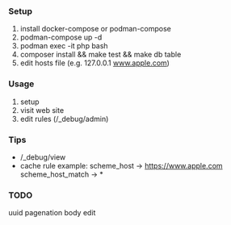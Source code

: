 ### Setup
1. install docker-compose or podman-compose
2. podman-compose up -d
3. podman exec -it php bash
4. composer install && make test && make db table
5. edit hosts file (e.g. 127.0.0.1 www.apple.com)

### Usage
1. setup
2. visit web site
3. edit rules (/_debug/admin)

### Tips
 - /_debug/view
 - cache rule example: scheme_host -> https://www.apple.com scheme_host_match -> *

### TODO
uuid
pagenation
body edit

